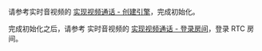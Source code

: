 请参考实时音视频的 [实现视频通话 - 创建引擎](!ExpressVideoSDK-Integration/Solution_Implementation#CreateEngine)，完成初始化。

完成初始化之后，请参考 实时音视频的 [实现视频通话 - 登录房间](!ExpressVideoSDK-Integration/Solution_Implementation#createroom)，登录 RTC 房间。
